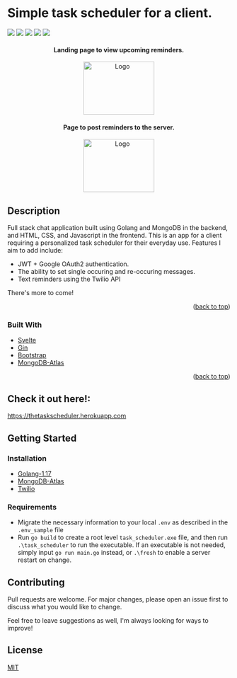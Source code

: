 # Simple task scheduler for a client.

![](https://img.shields.io/badge/made%20by-DarienMiller-blue)
![](https://img.shields.io/badge/Golang-1.17-yellow)
![](https://img.shields.io/badge/build-passing-green)
![](https://img.shields.io/badge/MongoDB-green)
![](https://img.shields.io/badge/Twilio-red)

<div align="center">
  <h4> Landing page to view upcoming reminders.</h4>
  <img src="client/img/example1.PNG" alt="Logo" width="160" height="120">
  <br/>
  <h4> Page to post reminders to the server.</h4>
  <img src="client/img/example2.PNG" alt="Logo" width="160" height="120">
</div>

## Description

Full stack chat application built using Golang and MongoDB in the backend, and HTML, CSS, and Javascript in the frontend. This is an app for a client requiring a personalized task scheduler for their everyday use. Features I aim to add include:

 - JWT + Google OAuth2 authentication.
 - The ability to set single occuring and re-occuring messages.
 - Text reminders using the Twilio API

 There's more to come!

<p align="right">(<a href="#top">back to top</a>)</p>

### Built With

* [Svelte](https://svelte.dev/)
* [Gin](https://laravel.com)
* [Bootstrap](https://getbootstrap.com)
* [MongoDB-Atlas](https://www.mongodb.com/cloud/atlas)

<p align="right">(<a href="#top">back to top</a>)</p>


 ## Check it out here!:
https://thetaskscheduler.herokuapp.com

 ## Getting Started

 ### Installation
 * [Golang-1.17](https://go.dev/learn/)
 * [MongoDB-Atlas](https://www.mongodb.com/cloud/atlas)
 * [Twilio](https://www.twilio.com/try-twilio)

### Requirements
* Migrate the necessary information to your local `.env` as described in the `.env_sample` file
* Run `go build` to create a root level `task_scheduler.exe` file, and then run `.\task_scheduler` to run the executable. If an executable is not needed, simply input `go run main.go` instead, or `.\fresh` to enable a server restart on change.

## Contributing
Pull requests are welcome. For major changes, please open an issue first to discuss what you would like to change.

Feel free to leave suggestions as well, I'm always looking for ways to improve!

  ## License
[MIT](https://choosealicense.com/licenses/mit/)